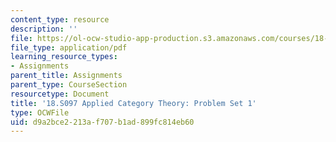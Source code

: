 ```yaml
---
content_type: resource
description: ''
file: https://ol-ocw-studio-app-production.s3.amazonaws.com/courses/18-s097-applied-category-theory-january-iap-2019/d9a2bce2213af707b1ad899fc814eb60_18-s097iap19ps1.pdf
file_type: application/pdf
learning_resource_types:
- Assignments
parent_title: Assignments
parent_type: CourseSection
resourcetype: Document
title: '18.S097 Applied Category Theory: Problem Set 1'
type: OCWFile
uid: d9a2bce2-213a-f707-b1ad-899fc814eb60
---
```

